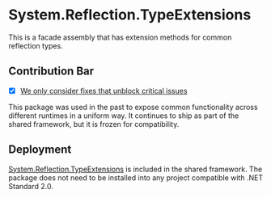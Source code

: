 # System.Reflection.TypeExtensions
This is a facade assembly that has extension methods for common reflection types.

## Contribution Bar
- [x] [We only consider fixes that unblock critical issues](/src/libraries/README.md#primary-bar)

This package was used in the past to expose common functionality across different runtimes in a uniform way. It continues to ship as part of the shared framework, but it is frozen for compatibility.

## Deployment
[System.Reflection.TypeExtensions](https://www.nuget.org/packages/System.Reflection.TypeExtensions) is included in the shared framework.  The package does not need to be installed into any project compatible with .NET Standard 2.0.
